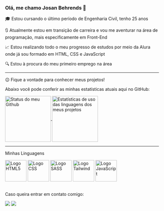 ### Olá, me chamo Josan Behrends 👋

<p> 🎓 Estou cursando o último período de Engenharia Civil, tenho 25 anos </p>
<p> 🔃 Atualmente estou em transição de carreira e vou me aventurar na área de programação, mais especificamente em Front-End </p>
<p> 📈 Estou realizando todo o meu progresso de estudos por meio da Alura onde já sou formado em HTML, CSS e JavaScript </p>
<p> 🔍 Estou à procura do meu primeiro emprego na área </p>

<hr>

<p> 😉 Fique a vontade para conhecer meus projetos! </p>

Abaixo você pode conferir as minhas estatísticas atuais aqui no GitHub:

<a href="https://github.com/anuraghazra/github-readme-stats">
  <img height="150em" align="center" alt = "Status do meu Github" src="https://github-readme-stats.vercel.app/api?username=josanbehrends&show_icons=true&theme=merko" />
</a>
<a href="https://github.com/anuraghazra/convoychat">
  <img height = "150em" align="center" alt ="Estatísticas de uso das linguagens dos meus projetos" src="https://github-readme-stats.vercel.app/api/top-langs/?username=josanbehrends&hide_progress=true" />
</a>

<hr>

<p>Minhas Linguagens</p>

<div style="display: inline_block">
  <img height = "70em" alt="Logo HTML5" src="https://cdn.jsdelivr.net/gh/devicons/devicon/icons/html5/html5-original.svg"/>
  <img height = "70em" alt="Logo CSS" src="https://cdn.jsdelivr.net/gh/devicons/devicon/icons/css3/css3-original.svg" />
  <img height = "70em" alt="Logo SASS" src="https://cdn.jsdelivr.net/gh/devicons/devicon/icons/sass/sass-original.svg" />
  <img height = "70em" alt="Logo Tailwind" src="https://cdn.jsdelivr.net/gh/devicons/devicon/icons/tailwindcss/tailwindcss-plain.svg" />
  <img height = "70em" alt="Logo JavaScript" src="https://cdn.jsdelivr.net/gh/devicons/devicon/icons/javascript/javascript-original.svg" />   
</div>

  ##
 
<p>Caso queira entrar em contato comigo:</p>
 
<div> 
  <a href="https://www.linkedin.com/in/josan-behrends-a2b468236/" target="_blank"><img src="https://img.shields.io/badge/-LinkedIn-%230077B5?style=for-the-badge&logo=linkedin&logoColor=white" target="_blank"></a> 
  <a href = "mailto:josanbehrends@gmail.com"><img src="https://img.shields.io/badge/-Gmail-%23333?style=for-the-badge&logo=gmail&logoColor=white" target="_blank"></a>
</div>


